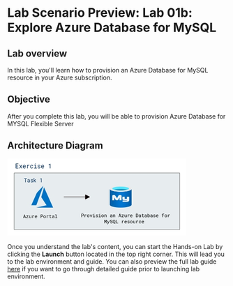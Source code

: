 # Lab Scenario Preview: Lab 01b: Explore Azure Database for MySQL

## Lab overview

In this lab, you'll learn how to provision an Azure Database for MySQL resource in your Azure subscription.

## Objective

After you complete this lab, you will be able to provision Azure Database for MYSQL Flexible Server 

## Architecture Diagram

![](../images/sc900module1b.png)  

Once you understand the lab's content, you can start the Hands-on Lab by clicking the **Launch** button located in the top right corner. This will lead you to the lab environment and guide. You can also preview the full lab guide [here](https://experience.cloudlabs.ai/#/labguidepreview/2a2e75a0-f8f2-4221-8c1e-01ea9757000b) if you want to go through detailed guide prior to launching lab environment.
